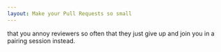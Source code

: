 ```yaml
---
layout: Make your Pull Requests so small
---
```


that you annoy reviewers so often that they just give up and join you in a pairing session instead.
